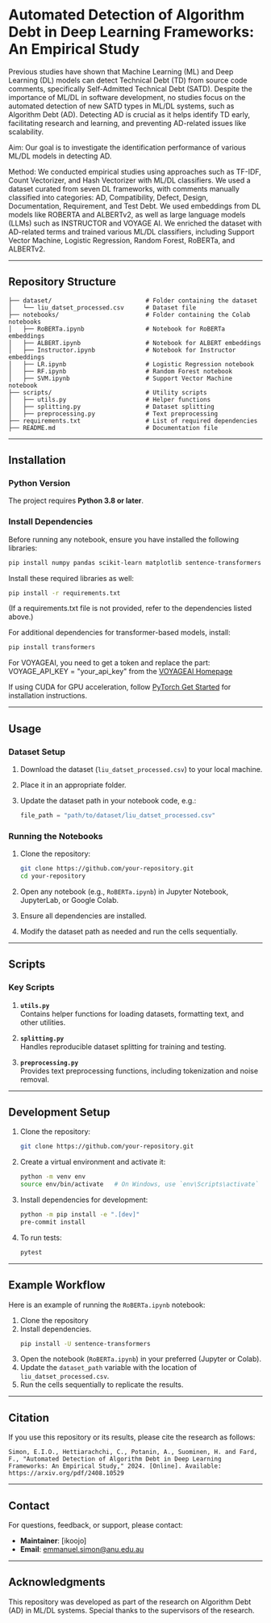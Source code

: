# **Automated Detection of Algorithm Debt in Deep Learning Frameworks: An Empirical Study**

Previous studies have shown that Machine Learning (ML) and Deep Learning (DL) models can detect Technical Debt (TD) from source code comments, specifically Self-Admitted Technical Debt (SATD). Despite the importance of ML/DL in software development, no studies focus on the automated detection of new SATD types in ML/DL systems, such as Algorithm Debt (AD). Detecting AD is crucial as it helps identify TD early, facilitating research and learning, and preventing AD-related issues like scalability.

Aim: Our goal is to investigate the identification performance of various ML/DL models in detecting AD.

Method: We conducted empirical studies using approaches such as TF-IDF, Count Vectorizer, and Hash Vectorizer with ML/DL classifiers. We used a dataset curated from seven DL frameworks, with comments manually classified into categories: AD, Compatibility, Defect, Design, Documentation, Requirement, and Test Debt. We used embeddings from DL models like ROBERTA and ALBERTv2, as well as large language models (LLMs) such as INSTRUCTOR and VOYAGE AI. We enriched the dataset with AD-related terms and trained various ML/DL classifiers, including Support Vector Machine, Logistic Regression, Random Forest, RoBERTa, and ALBERTv2.

---

## **Repository Structure**

```
├── dataset/                          # Folder containing the dataset
│   └── liu_datset_processed.csv      # Dataset file
├── notebooks/                        # Folder containing the Colab notebooks
│   ├── RoBERTa.ipynb                 # Notebook for RoBERTa embeddings
│   ├── ALBERT.ipynb                  # Notebook for ALBERT embeddings
│   ├── Instructor.ipynb              # Notebook for Instructor embeddings
│   ├── LR.ipynb                      # Logistic Regression notebook
│   ├── RF.ipynb                      # Random Forest notebook
│   ├── SVM.ipynb                     # Support Vector Machine notebook
├── scripts/                          # Utility scripts
│   ├── utils.py                      # Helper functions
│   ├── splitting.py                  # Dataset splitting
│   ├── preprocessing.py              # Text preprocessing
├── requirements.txt                  # List of required dependencies
├── README.md                         # Documentation file
```

---

## **Installation**

### **Python Version**

The project requires **Python 3.8 or later**.

### **Install Dependencies**
Before running any notebook, ensure you have installed the following libraries:

```bash
pip install numpy pandas scikit-learn matplotlib sentence-transformers
```

Install these required libraries as well:

```bash
pip install -r requirements.txt
```
(If a requirements.txt file is not provided, refer to the dependencies listed above.)

For additional dependencies for transformer-based models, install:

```bash
pip install transformers
```

For VOYAGEAI, you need to get a token and replace the part: VOYAGE_API_KEY = "your_api_key" from the [VOYAGEAI Homepage](https://dash.voyageai.com/api-keys)

If using CUDA for GPU acceleration, follow [PyTorch Get Started](https://pytorch.org/get-started/locally/) for installation instructions.

---

## **Usage**

### **Dataset Setup**

1. Download the dataset (`liu_datset_processed.csv`) to your local machine.
2. Place it in an appropriate folder.
3. Update the dataset path in your notebook code, e.g.:

   ```python
   file_path = "path/to/dataset/liu_datset_processed.csv"
   ```

### **Running the Notebooks**

1. Clone the repository:

   ```bash
   git clone https://github.com/your-repository.git
   cd your-repository
   ```

2. Open any notebook (e.g., `RoBERTa.ipynb`) in Jupyter Notebook, JupyterLab, or Google Colab.
3. Ensure all dependencies are installed.
4. Modify the dataset path as needed and run the cells sequentially.

---

## **Scripts**

### **Key Scripts**

1. **`utils.py`**  
   Contains helper functions for loading datasets, formatting text, and other utilities.

2. **`splitting.py`**  
   Handles reproducible dataset splitting for training and testing.

3. **`preprocessing.py`**  
   Provides text preprocessing functions, including tokenization and noise removal.

---

## **Development Setup**

1. Clone the repository:

   ```bash
   git clone https://github.com/your-repository.git
   ```

2. Create a virtual environment and activate it:

   ```bash
   python -m venv env
   source env/bin/activate   # On Windows, use `env\Scripts\activate`
   ```

3. Install dependencies for development:

   ```bash
   python -m pip install -e ".[dev]"
   pre-commit install
   ```

4. To run tests:

   ```bash
   pytest
   ```

---

## **Example Workflow**

Here is an example of running the `RoBERTa.ipynb` notebook:

1. Clone the repository
2. Install dependencies.
   ```bash
   pip install -U sentence-transformers
   ```
4. Open the notebook (`RoBERTa.ipynb`) in your preferred (Jupyter or Colab).
5. Update the `dataset_path` variable with the location of `liu_datset_processed.csv`.
6. Run the cells sequentially to replicate the results.

---

## **Citation**

If you use this repository or its results, please cite the research as follows:

```plaintext
Simon, E.I.O., Hettiarachchi, C., Potanin, A., Suominen, H. and Fard, F., "Automated Detection of Algorithm Debt in Deep Learning Frameworks: An Empirical Study," 2024. [Online]. Available: https://arxiv.org/pdf/2408.10529
```

---

## **Contact**

For questions, feedback, or support, please contact:

- **Maintainer**: [ikoojo]
- **Email**: emmanuel.simon@anu.edu.au

---

## **Acknowledgments**

This repository was developed as part of the research on Algorithm Debt (AD) in ML/DL systems. Special thanks to the supervisors of the research.
